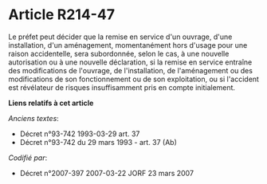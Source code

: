 # Article R214-47

Le préfet peut décider que la remise en service d'un ouvrage, d'une installation, d'un aménagement, momentanément hors
d'usage pour une raison accidentelle, sera subordonnée, selon le cas, à une nouvelle autorisation ou à une nouvelle
déclaration, si la remise en service entraîne des modifications de l'ouvrage, de l'installation, de l'aménagement ou des
modifications de son fonctionnement ou de son exploitation, ou si l'accident est révélateur de risques insuffisamment pris en
compte initialement.

**Liens relatifs à cet article**

_Anciens textes_:

  - Décret n°93-742 1993-03-29 art. 37
  - Décret n°93-742 du 29 mars 1993 - art. 37 (Ab)

_Codifié par_:

  - Décret n°2007-397 2007-03-22 JORF 23 mars 2007
